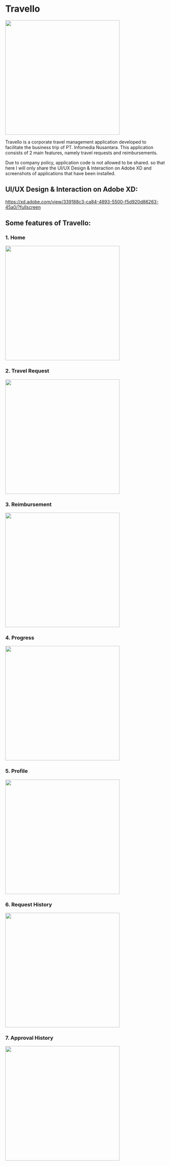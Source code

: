 # Travello

<img src="https://user-images.githubusercontent.com/48062932/105269908-ca943300-5bcf-11eb-9f67-7f4dbdda26c9.jpg" width="360">

Travello is a corporate travel management application developed to facilitate the business trip of PT. Infomedia Nusantara. This application consists of 2 main features, namely travel requests and reimbursements.

Due to company policy, application code is not allowed to be shared. so that here I will only share the UI/UX Design & Interaction on Adobe XD and screenshots of applications that have been installed.

## UI/UX Design & Interaction on Adobe XD: 
https://xd.adobe.com/view/339188c3-ca84-4893-5500-f5d920d86263-45a0/?fullscreen

## Some features of Travello:
### 1. Home

<img src="https://user-images.githubusercontent.com/48062932/105269086-3f666d80-5bce-11eb-8543-27a45753b55e.jpg" width="360">

### 2. Travel Request

<img src="https://user-images.githubusercontent.com/48062932/105269120-49886c00-5bce-11eb-9508-5afea3cf8bc6.jpg" width="360">

### 3. Reimbursement

<img src="https://user-images.githubusercontent.com/48062932/105269128-4f7e4d00-5bce-11eb-90a5-b43f30d78bb1.jpg" width="360">

### 4. Progress

<img src="https://user-images.githubusercontent.com/48062932/105269148-59a04b80-5bce-11eb-8d9c-f3607cc886f5.jpg" width="360">

### 5. Profile

<img src="https://user-images.githubusercontent.com/48062932/105269161-5dcc6900-5bce-11eb-85f2-c7f88248b97a.jpg" width="360">

### 6. Request History

<img src="https://user-images.githubusercontent.com/48062932/105269187-6886fe00-5bce-11eb-87fe-6b4880abf6df.jpg" width="360">

### 7. Approval History

<img src="https://user-images.githubusercontent.com/48062932/105269192-6b81ee80-5bce-11eb-9bdd-d83b8f416097.jpg" width="360">
